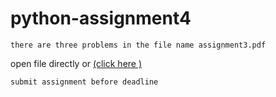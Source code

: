 # python-assignment4
```
there are three problems in the file name assignment3.pdf 
```

open file directly or [(click here )](https://github.com/amirkhan1092/python-assignment4/blob/master/assignment4.pdf)


```
submit assignment before deadline 
```
